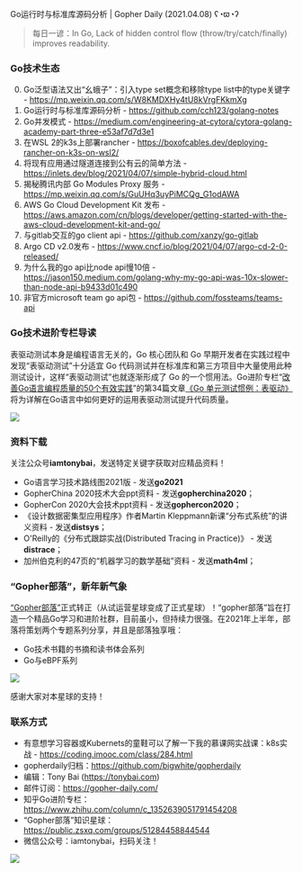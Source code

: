Go运行时与标准库源码分析 | Gopher Daily (2021.04.08) ʕ◔ϖ◔ʔ

>每日一谚：In Go, Lack of hidden control flow (throw/try/catch/finally) improves readability.

### Go技术生态

0. Go泛型语法又出“幺蛾子”：引入type set概念和移除type list中的type关键字 - https://mp.weixin.qq.com/s/W8KMDXHy4tU8kVrgFKkmXg
1. Go运行时与标准库源码分析 - https://github.com/cch123/golang-notes
2. Go并发模式 - https://medium.com/engineering-at-cytora/cytora-golang-academy-part-three-e53af7d7d3e1
3. 在WSL 2的k3s上部署rancher - https://boxofcables.dev/deploying-rancher-on-k3s-on-wsl2/
4. 将现有应用通过隧道连接到公有云的简单方法 - https://inlets.dev/blog/2021/04/07/simple-hybrid-cloud.html
5. 揭秘腾讯内部 Go Modules Proxy 服务 - https://mp.weixin.qq.com/s/GuUHq3uyPiMCQg_G1odAWA
6. AWS Go Cloud Development Kit 发布 - https://aws.amazon.com/cn/blogs/developer/getting-started-with-the-aws-cloud-development-kit-and-go/
7. 与gitlab交互的go client api - https://github.com/xanzy/go-gitlab
8. Argo CD v2.0发布 - https://www.cncf.io/blog/2021/04/07/argo-cd-2-0-released/
9. 为什么我的go api比node api慢10倍 - https://jason150.medium.com/golang-why-my-go-api-was-10x-slower-than-node-api-b9433d01c490
10. 非官方microsoft team go api包 - https://github.com/fossteams/teams-api


### Go技术进阶专栏导读

表驱动测试本身是编程语言无关的，Go 核心团队和 Go 早期开发者在实践过程中发现“表驱动测试”十分适宜 Go 代码测试并在标准库和第三方项目中大量使用此种测试设计，这样“表驱动测试”也就逐渐形成了 Go 的一个惯用法。Go进阶专栏“[改善Go语⾔编程质量的50个有效实践](https://mp.weixin.qq.com/s/RThCEQOdytQxwrMP7XRTRw)”的第34篇文章[《Go 单元测试惯例：表驱动》](https://www.imooc.com/read/87/article/2437) 将为详解在Go语言中如何更好的运用表驱动测试提升代码质量。

![](http://image.tonybai.com/img/202011/go-column-pgo-with-qr-and-text.png)


### 资料下载

关注公众号**iamtonybai**，发送特定关键字获取对应精品资料！

* Go语言学习技术路线图2021版 - 发送**go2021**
* GopherChina 2020技术大会ppt资料 - 发送**gopherchina2020**；
* GopherCon 2020大会技术ppt资料 - 发送**gophercon2020**；
* 《设计数据密集型应用程序》作者Martin Kleppmann新课“分布式系统”的讲义资料 - 发送**distsys**；
* O'Reilly的《分布式跟踪实战(Distributed Tracing in Practice)》 - 发送**distrace**；
* 加州伯克利的47页的“机器学习的数学基础”资料 - 发送**math4ml**；

### “Gopher部落”，新年新气象

[“Gopher部落”](https://mp.weixin.qq.com/s/jUqAL7hf2GmMun64BJufEA)正式转正（从试运营星球变成了正式星球）！“gopher部落”旨在打造一个精品Go学习和进阶社群，目前虽小，但持续力很强。在2021年上半年，部落将策划两个专题系列分享，并且是部落独享哦：

* Go技术书籍的书摘和读书体会系列
* Go与eBPF系列

![](http://image.tonybai.com/img/202103/gopher-tribe-zsxq-card.png)

感谢大家对本星球的支持！

### 联系方式

* 有意想学习容器或Kubernets的童鞋可以了解一下我的慕课网实战课：k8s实战 - https://coding.imooc.com/class/284.html
* gopherdaily归档：https://github.com/bigwhite/gopherdaily
* 编辑：Tony Bai (https://tonybai.com)
* 邮件订阅：https://gopher-daily.com/
* 知乎Go进阶专栏：https://www.zhihu.com/column/c_1352639051791454208
* “Gopher部落”知识星球：https://public.zsxq.com/groups/51284458844544
* 微信公众号：iamtonybai，扫码关注！

![](http://image.tonybai.com/img/202011/qrcode_for_iamtonybai.jpg)
